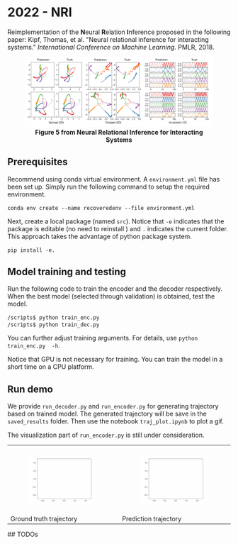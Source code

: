 # 2022 - NRI

Reimplementation of the **N**eural **R**elation **I**nference proposed in the following paper: Kipf, Thomas, et al. "Neural relational inference for interacting systems." *International Conference on Machine Learning*. PMLR, 2018.
<figure>
<img src="figures/paper_fig.PNG" alt="Drawing" style="width: 600px;"/>
<figcaption align = "center"><b>Figure 5 from Neural Relational Inference for Interacting Systems</b></figcaption>
</figure>

## Prerequisites

Recommend using conda virtual environment. A `environment.yml` file has been set up. Simply run the following command to setup the required environment.

```
conda env create --name recoveredenv --file environment.yml
```

Next, create a local package (named `src`). Notice that `-e` indicates that the package is editable (no need to reinstall ) and `.` indicates the current folder. This approach takes the advantage of python package system. 

```
pip install -e.
```

## Model training and testing

Run the following code to train the encoder and the decoder respectively. 
When the best model (selected through validation) is obtained, test the model.

```
/scripts$ python train_enc.py
/scripts$ python train_dec.py
```

You can further adjust training arguments. For details, use `python train_enc.py  -h`.

Notice that GPU is not necessary for training. You can train the model in a short time on a CPU platform. 

## Run demo

We provide `run_decoder.py` and `run_encoder.py` for generating trajectory based on trained model. The generated trajectory will be save in the `saved_results` folder. 
Then use the notebook `traj_plot.ipynb` to plot a gif.

The visualization part of `run_encoder.py` is still under consideration. 

<table><tr>
<td> <figure>
<img src="figures/demo_grand_truth.gif" alt="Drawing" style="width: 250px;"/> 
</figure></td>
<td> <figure>
  <img src="figures/demo_model_out.gif" alt="Drawing" style="width: 250px;"/>
</figure></td>
</tr>
<tr>
  <td> Ground truth trajectory</td>
  <td> Prediction trajectory</td>
</tr>  
</table>
## TODOs



